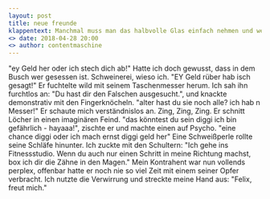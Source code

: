 ```yaml
---
layout: post
title: neue freunde
klappentext: Manchmal muss man das halbvolle Glas einfach nehmen und wem auf den Kopf haun.
<> date: 2018-04-28 20:00
<> author: contentmaschine
---
```


"ey Geld her oder ich stech dich ab!" Hatte ich doch gewusst, dass in dem Busch wer gesessen ist. Schweinerei, wieso ich. "EY Geld rüber hab isch gesagt!" Er fuchtelte wild mit seinem Taschenmesser herum. Ich sah ihn furchtlos an: "Du hast dir den Falschen ausgesucht.", und knackte demonstrativ mit den Fingerknöcheln. "alter hast du sie noch alle? ich hab n Messer!" Er schaute mich verständnislos an. Zing, Zing, Zing. Er schnitt Löcher in einen imaginären Feind. "das könntest du sein diggi ich bin gefährlich - hayaaa!", zischte er und machte einen auf Psycho. "eine chance diggi oder ich mach ernst diggi geld her" Eine Schweißperle rollte seine Schläfe hinunter. Ich zuckte mit den Schultern: "Ich gehe ins Fitnessstudio. Wenn du auch nur einen Schritt in meine Richtung machst, box ich dir die Zähne in den Magen." Mein Kontrahent war nun vollends perplex, offenbar hatte er noch nie so viel Zeit mit einem seiner Opfer verbracht. Ich nutzte die Verwirrung und streckte meine Hand aus: "Felix, freut mich."
